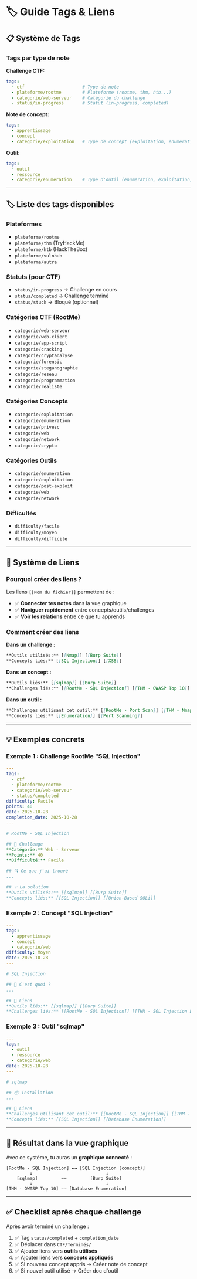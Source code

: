 # 🏷️ Guide Tags & Liens

## 📋 Système de Tags

### Tags par type de note

**Challenge CTF:**
```yaml
tags:
  - ctf                      # Type de note
  - plateforme/rootme        # Plateforme (rootme, thm, htb...)
  - categorie/web-serveur    # Catégorie du challenge
  - status/in-progress       # Statut (in-progress, completed)
```

**Note de concept:**
```yaml
tags:
  - apprentissage
  - concept
  - categorie/exploitation   # Type de concept (exploitation, enumeration, privesc...)
```

**Outil:**
```yaml
tags:
  - outil
  - ressource
  - categorie/enumeration    # Type d'outil (enumeration, exploitation, post-exploit...)
```

---

## 🏷️ Liste des tags disponibles

### Plateformes
- `plateforme/rootme`
- `plateforme/thm` (TryHackMe)
- `plateforme/htb` (HackTheBox)
- `plateforme/vulnhub`
- `plateforme/autre`

### Statuts (pour CTF)
- `status/in-progress` → Challenge en cours
- `status/completed` → Challenge terminé
- `status/stuck` → Bloqué (optionnel)

### Catégories CTF (RootMe)
- `categorie/web-serveur`
- `categorie/web-client`
- `categorie/app-script`
- `categorie/cracking`
- `categorie/cryptanalyse`
- `categorie/forensic`
- `categorie/steganographie`
- `categorie/reseau`
- `categorie/programmation`
- `categorie/realiste`

### Catégories Concepts
- `categorie/exploitation`
- `categorie/enumeration`
- `categorie/privesc`
- `categorie/web`
- `categorie/network`
- `categorie/crypto`

### Catégories Outils
- `categorie/enumeration`
- `categorie/exploitation`
- `categorie/post-exploit`
- `categorie/web`
- `categorie/network`

### Difficultés
- `difficulty/facile`
- `difficulty/moyen`
- `difficulty/difficile`

---

## 🔗 Système de Liens

### Pourquoi créer des liens ?

Les liens `[[Nom du fichier]]` permettent de :
- ✅ **Connecter tes notes** dans la vue graphique
- ✅ **Naviguer rapidement** entre concepts/outils/challenges
- ✅ **Voir les relations** entre ce que tu apprends

### Comment créer des liens

**Dans un challenge :**
```markdown
**Outils utilisés:** [[Nmap]] [[Burp Suite]]
**Concepts liés:** [[SQL Injection]] [[XSS]]
```

**Dans un concept :**
```markdown
**Outils liés:** [[sqlmap]] [[Burp Suite]]
**Challenges liés:** [[RootMe - SQL Injection]] [[THM - OWASP Top 10]]
```

**Dans un outil :**
```markdown
**Challenges utilisant cet outil:** [[RootMe - Port Scan]] [[THM - Nmap]]
**Concepts liés:** [[Enumeration]] [[Port Scanning]]
```

---

## 💡 Exemples concrets

### Exemple 1 : Challenge RootMe "SQL Injection"

```yaml
---
tags:
  - ctf
  - plateforme/rootme
  - categorie/web-serveur
  - status/completed
difficulty: Facile
points: 40
date: 2025-10-28
completion_date: 2025-10-28
---

# RootMe - SQL Injection

## 🎯 Challenge
**Catégorie:** Web - Serveur
**Points:** 40
**Difficulté:** Facile

## 🔍 Ce que j'ai trouvé
...

## 💡 La solution
**Outils utilisés:** [[sqlmap]] [[Burp Suite]]
**Concepts liés:** [[SQL Injection]] [[Union-Based SQLi]]
```

### Exemple 2 : Concept "SQL Injection"

```yaml
---
tags:
  - apprentissage
  - concept
  - categorie/web
difficulty: Moyen
date: 2025-10-28
---

# SQL Injection

## 📖 C'est quoi ?
...

## 🔗 Liens
**Outils liés:** [[sqlmap]] [[Burp Suite]]
**Challenges liés:** [[RootMe - SQL Injection]] [[THM - SQL Injection Lab]]
```

### Exemple 3 : Outil "sqlmap"

```yaml
---
tags:
  - outil
  - ressource
  - categorie/web
date: 2025-10-28
---

# sqlmap

## 📦 Installation
...

## 🔗 Liens
**Challenges utilisant cet outil:** [[RootMe - SQL Injection]] [[THM - OWASP Top 10]]
**Concepts liés:** [[SQL Injection]] [[Database Enumeration]]
```

---

## 🎯 Résultat dans la vue graphique

Avec ce système, tu auras un **graphique connecté** :

```
[RootMe - SQL Injection] ←→ [SQL Injection (concept)]
         ↓                            ↓
    [sqlmap]         ←→         [Burp Suite]
         ↓                            ↓
[THM - OWASP Top 10] ←→ [Database Enumeration]
```

---

## ✅ Checklist après chaque challenge

Après avoir terminé un challenge :

1. ✅ Tag `status/completed` + `completion_date`
2. ✅ Déplacer dans `CTF/Terminés/`
3. ✅ Ajouter liens vers **outils utilisés**
4. ✅ Ajouter liens vers **concepts appliqués**
5. ✅ Si nouveau concept appris → Créer note de concept
6. ✅ Si nouvel outil utilisé → Créer doc d'outil

